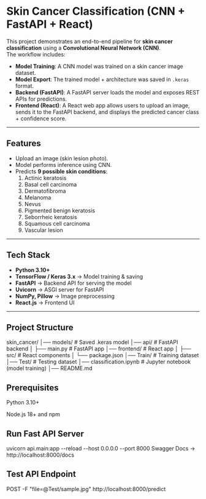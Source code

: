 # Skin Cancer Classification (CNN + FastAPI + React)

This project demonstrates an end-to-end pipeline for **skin cancer classification** using a **Convolutional Neural Network (CNN)**.  
The workflow includes:

- **Model Training**: A CNN model was trained on a skin cancer image dataset.  
- **Model Export**: The trained model + architecture was saved in `.keras` format.  
- **Backend (FastAPI)**: A FastAPI server loads the model and exposes REST APIs for predictions.  
- **Frontend (React)**: A React web app allows users to upload an image, sends it to the FastAPI backend, and displays the predicted cancer class + confidence score.

---

## Features
- Upload an image (skin lesion photo).  
- Model performs inference using CNN.  
- Predicts **9 possible skin conditions**:  
  1. Actinic keratosis  
  2. Basal cell carcinoma  
  3. Dermatofibroma  
  4. Melanoma  
  5. Nevus  
  6. Pigmented benign keratosis  
  7. Seborrheic keratosis  
  8. Squamous cell carcinoma  
  9. Vascular lesion  

---

##  Tech Stack
- **Python 3.10+**
- **TensorFlow / Keras 3.x** → Model training & saving  
- **FastAPI** → Backend API for serving the model  
- **Uvicorn** → ASGI server for FastAPI  
- **NumPy, Pillow** → Image preprocessing  
- **React.js** → Frontend UI  

---

## Project Structure
skin_cancer/
│── models/ # Saved .keras model
│── api/ # FastAPI backend
│ ├── main.py # FastAPI app
│── frontend/ # React app
│ ├── src/ # React components
│ └── package.json
│── Train/ # Training dataset
│── Test/ # Testing dataset
│── classification.ipynb # Jupyter notebook (model training)
│── README.md



## Prerequisites

Python 3.10+

Node.js 18+ and npm

## Run Fast API Server

uvicorn api.main:app --reload --host 0.0.0.0 --port 8000
Swagger Docs → http://localhost:8000/docs


## Test API Endpoint

POST -F "file=@Test/sample.jpg" http://localhost:8000/predict